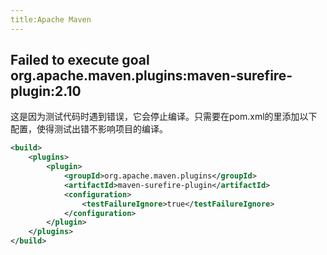 ```yaml
---
title:Apache Maven
---
```



## Failed to execute goal org.apache.maven.plugins:maven-surefire-plugin:2.10


这是因为测试代码时遇到错误，它会停止编译。只需要在pom.xml的<project>里添加以下配置，使得测试出错不影响项目的编译。

```XML
<build>
    <plugins>
        <plugin>
            <groupId>org.apache.maven.plugins</groupId>
            <artifactId>maven-surefire-plugin</artifactId>
            <configuration>
            	<testFailureIgnore>true</testFailureIgnore>
            </configuration>
        </plugin>
    </plugins>
</build>
```
